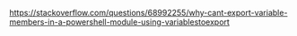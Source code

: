https://stackoverflow.com/questions/68992255/why-cant-export-variable-members-in-a-powershell-module-using-variablestoexport
